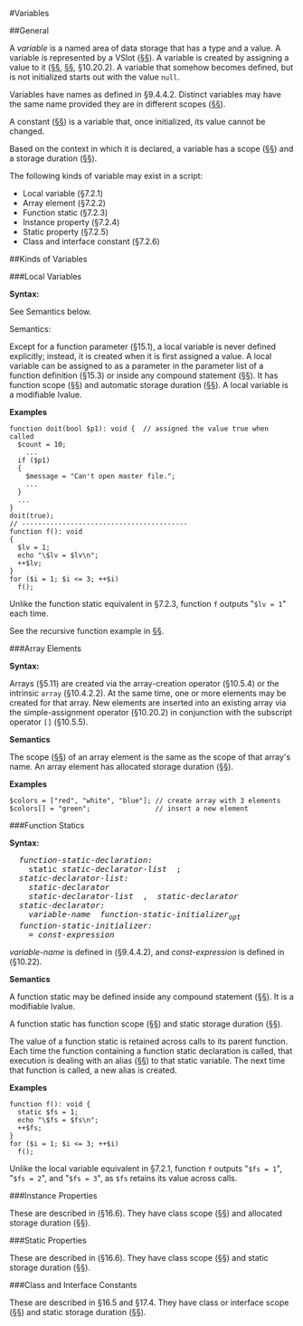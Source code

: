 #Variables

##General

A *variable* is a named area of data storage that has a type and a
value. A variable is represented by a VSlot
([§§](04-basic-concepts.md#general)). A variable is created by assigning a value to it ([§§](04-basic-concepts.md#assignment), [§§](10-expressions.md#simple-assignment),
§10.20.2). A variable that somehow becomes defined, but is not initialized starts out with the value `null`.

Variables have names as defined in §9.4.4.2. Distinct variables may have
the same name provided they are in different scopes ([§§](04-basic-concepts.md#scope)).

A constant ([§§](06-constants.md#general)) is a variable that, once initialized, its value cannot
be changed. 

Based on the context in which it is declared, a variable has a scope
([§§](04-basic-concepts.md#scope)) and a storage duration ([§§](04-basic-concepts.md#storage-duration)).

The following kinds of variable may exist in a script:

-   Local variable (§7.2.1)
-   Array element (§7.2.2)
-   Function static (§7.2.3)
-   Instance property (§7.2.4)
-   Static property (§7.2.5)
-   Class and interface constant (§7.2.6)

##Kinds of Variables

###Local Variables

**Syntax:**

See Semantics below.

Semantics:

Except for a function parameter (§15.1), a local variable is never defined 
explicitly; instead, it is created when it is first assigned a value. A local
variable can be assigned to as a parameter in the parameter list of a
function definition (§15.3) or inside any
compound statement ([§§](11-statements.md#compound-statements)). It
has function scope ([§§](04-basic-concepts.md#scope)) and automatic storage
duration ([§§](04-basic-concepts.md#storage-duration)). A local
variable is a modifiable lvalue.

**Examples**

```
function doit(bool $p1): void {  // assigned the value true when called
  $count = 10;
    ...
  if ($p1)
  {
    $message = "Can't open master file.";
    ...
  }
  ...
}
doit(true);
// -----------------------------------------
function f(): void
{
  $lv = 1;
  echo "\$lv = $lv\n";
  ++$lv;
}
for ($i = 1; $i <= 3; ++$i)
  f();
```

Unlike the function static equivalent in §7.2.3, function `f` outputs
"`$lv = 1`" each time.

See the recursive function example in [§§](04-basic-concepts.md#storage-duration).

###Array Elements

**Syntax:**

Arrays (§5.11) are created via the array-creation operator (§10.5.4) or
the intrinsic `array` (§10.4.2.2). At the same time, one or more elements
may be created for that array. New elements are inserted into an
existing array via the simple-assignment operator (§10.20.2) in
conjunction with the subscript operator `[]` (§10.5.5).

**Semantics**

The scope ([§§](04-basic-concepts.md#scope)) of an array element is the same as the scope of that
array's name. An array element has allocated storage duration ([§§](04-basic-concepts.md#storage-duration)).

**Examples**

```
$colors = ["red", "white", "blue"]; // create array with 3 elements
$colors[] = "green";                // insert a new element
```

###Function Statics

**Syntax:**

<pre>
  <i>function-static-declaration:</i>
    static <i>static-declarator-list</i>  ;
  <i>static-declarator-list:</i>
    <i>static-declarator</i>  
    <i>static-declarator-list</i>  ,  <i>static-declarator</i> 
  <i>static-declarator:</i> 
    <i>variable-name</i>  <i>function-static-initializer<sub>opt</sub></i>
  <i>function-static-initializer:</i>
    = <i>const-expression</i>
</pre>

*variable-name* is defined in (§9.4.4.2), and *const-expression* is defined in
(§10.22).

**Semantics**

A function static may be defined inside any compound statement ([§§](11-statements.md#compound-statements)).
It is a modifiable lvalue.

A function static has function scope ([§§](04-basic-concepts.md#scope)) and static storage duration
([§§](04-basic-concepts.md#storage-duration)).

The value of a function static is retained across calls to its parent
function. Each time the function containing a function static
declaration is called, that execution is dealing with an alias ([§§](04-basic-concepts.md#general))
to that static variable. The next time that function
is called, a new alias is created.

**Examples**

```
function f(): void {
  static $fs = 1;
  echo "\$fs = $fs\n";
  ++$fs;
}
for ($i = 1; $i <= 3; ++$i)
  f();
```

Unlike the local variable equivalent in §7.2.1, function `f` outputs "`$fs
= 1`", "`$fs = 2`", and "`$fs = 3`", as `$fs` retains its value across
calls.

###Instance Properties

These are described in (§16.6). They have class scope ([§§](04-basic-concepts.md#scope)) and
allocated storage duration ([§§](04-basic-concepts.md#storage-duration)).

###Static Properties

These are described in (§16.6). They have class scope ([§§](04-basic-concepts.md#scope)) and static
storage duration ([§§](04-basic-concepts.md#storage-duration)).

###Class and Interface Constants

These are described in §16.5 and §17.4. They have class or interface
scope ([§§](04-basic-concepts.md#scope)) and static storage duration ([§§](04-basic-concepts.md#storage-duration)).
